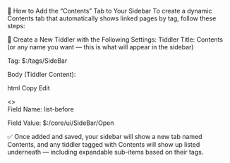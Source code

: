 📁 How to Add the “Contents” Tab to Your Sidebar
To create a dynamic Contents tab that automatically shows linked pages by tag, follow these steps:

🧱 Create a New Tiddler with the Following Settings:
Tiddler Title:
Contents (or any name you want — this is what will appear in the sidebar)

Tag:
$:/tags/SideBar

Body (Tiddler Content):

html
Copy
Edit
<div class="tc-table-of-contents">
<<toc-selective-expandable 'Contents' sort[title]>>
</div>
Field Name:
list-before

Field Value:
$:/core/ui/SideBar/Open

✅ Once added and saved, your sidebar will show a new tab named Contents, and any tiddler tagged with Contents will show up listed underneath — including expandable sub-items based on their tags.
